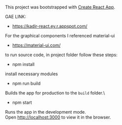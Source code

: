 This project was bootstrapped with [Create React App](https://github.com/facebook/create-react-app).

GAE LINK:
- https://kadir-react.ey.r.appspot.com/


For the graphical components I referenced material-ui 

- https://material-ui.com/


to run source code, in project folder follow these steps:

- npm install 

install necessary modules

- npm run build

Builds the app for production to the `build` folder.\

- npm start

Runs the app in the development mode.\
Open [http://localhost:3000](http://localhost:3000) to view it in the browser.
